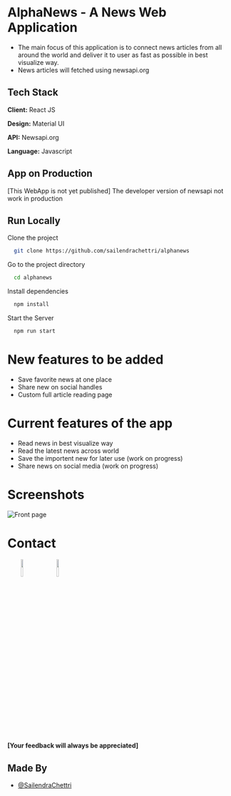 
# AlphaNews - A News Web Application

- The main focus of this application is to connect news articles from all around the world and deliver it to user as fast as possible in best visualize way.
- News articles will fetched using newsapi.org
## Tech Stack

**Client:** React JS

**Design:** Material UI

**API:** Newsapi.org

**Language:** Javascript
  
## App on Production

[This WebApp is not yet published]
The developer version of newsapi not work in production

## Run Locally

Clone the project

```bash
  git clone https://github.com/sailendrachettri/alphanews
```

Go to the project directory

```bash 
  cd alphanews
```

Install dependencies

```bash
  npm install 
```

Start the Server

```bash
  npm run start
```

# New features to be added
- Save favorite news at one place
- Share new on social handles
- Custom full article reading page

# Current features of the app
- Read news in best visualize way
- Read the latest news across world
- Save the importent new for later use (work on progress)
- Share news on social media (work on progress)

# Screenshots
<p><img src="https://drive.google.com/uc?export=view&id=19eMbJ6R9JzirK3m-P9FtOxDdBcWe9_hj" alt="Front page"></p>

# Contact
<p><span style="margin-right: 30px;"></span><a href="https://www.linkedin.com/in/sailendrachettri/"><img target="_blank" src="https://cdn.jsdelivr.net/gh/devicons/devicon/icons/linkedin/linkedin-original.svg" style="width: 10%;"></a><span style="margin-right: 30px;"></span><a href="https://github.com/sailendrachettri/"><img target="_blank" src="https://cdn.jsdelivr.net/gh/devicons/devicon/icons/github/github-original.svg" style="width: 10%;"></a></p>

#### [Your feedback will always be appreciated]


## Made By
- [@SailendraChettri](https://github.com/sailendrachettri)
